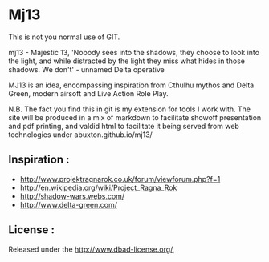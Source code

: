 Mj13
====

This is not you normal use of GIT.

mj13 - Majestic 13, 'Nobody sees into the shadows, they choose to look into the light, and while distracted by the light they miss what hides in those shadows. We don't' - unnamed Delta operative 

MJ13 is an idea, encompassing inspiration from Cthulhu mythos and Delta Green, modern airsoft and Live Action Role Play.

N.B.
The fact you find this in git is my extension for tools I work with.
The site will be produced in a mix of markdown to facilitate showoff presentation and pdf printing, and valdid html to facilitate it being served from web technologies under abuxton.github.io/mj13/


Inspiration :
-------------
 * http://www.projektragnarok.co.uk/forum/viewforum.php?f=1 
 * http://en.wikipedia.org/wiki/Project_Ragna_Rok
 * http://shadow-wars.webs.com/
 * http://www.delta-green.com/

License :
---------
Released under the http://www.dbad-license.org/, 
